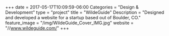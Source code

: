 +++
date = 2017-05-17T10:09:59-06:00
Categories = "Design & Development"
type = "project"
title = "WildeGuide"
Description = "Designed and developed a website for a startup based out of Boulder, CO."
feature_image = "/img/WildeGuide_Cover_IMG.jpg"
website = "//www.wildeguide.com/"
+++

